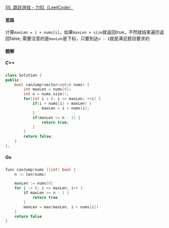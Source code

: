 [55. 跳跃游戏 - 力扣（LeetCode）](https://leetcode.cn/problems/jump-game/description/)

#### 思路

计算`maxLen = i + nums[i]`，如果`maxLen > size`就返回true，不然就结束遍历返回false; 需要注意的是`maxLen`是下标，只要到达`n - 1`就是满足题目要求的

#### 题解

##### C++

```c++
class Solution {
public:
    bool canJump(vector<int>& nums) {
        int maxLen = nums[0];
        int n = nums.size();
        for(int i = 0; i <= maxLen; ++i) {
            if(i + nums[i] > maxLen) {
                maxLen = i + nums[i];
            }
            if(maxLen >= n - 1) {
                return true;
            }
        }
        return false;
    }
};
```



##### Go

```c++
func canJump(nums []int) bool {
    n := len(nums)

    maxLen := nums[0]
    for i := 0; i <= maxLen; i++ {
        if maxLen >= n - 1 {
            return true
        }
        maxLen = max(maxLen, i + nums[i])
    }
    return false
}
```

